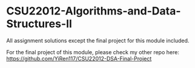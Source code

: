 # CSU22012-Algorithms-and-Data-Structures-II
All assignment solutions except the final project for this module included.

For the final project of this module, please check my other repo here: https://github.com/YiRen117/CSU22012-DSA-Final-Project
